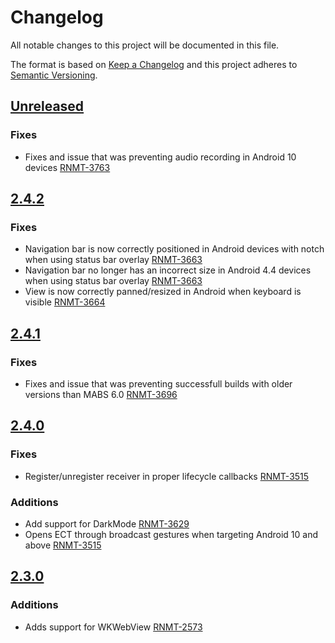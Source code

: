 # Changelog
All notable changes to this project will be documented in this file.

The format is based on [Keep a Changelog](http://keepachangelog.com/en/1.0.0/) and this project adheres to [Semantic Versioning](http://semver.org/spec/v2.0.0.html).

## [Unreleased]
### Fixes
- Fixes and issue that was preventing audio recording in Android 10 devices [RNMT-3763](https://outsystemsrd.atlassian.net/browse/RNMT-3763)

## [2.4.2]
### Fixes
- Navigation bar is now correctly positioned in Android devices with notch when using status bar overlay [RNMT-3663](https://outsystemsrd.atlassian.net/browse/RNMT-3663)
- Navigation bar no longer has an incorrect size in Android 4.4 devices when using status bar overlay [RNMT-3663](https://outsystemsrd.atlassian.net/browse/RNMT-3663)
- View is now correctly panned/resized in Android when keyboard is visible [RNMT-3664](https://outsystemsrd.atlassian.net/browse/RNMT-3664)

## [2.4.1]
### Fixes
- Fixes and issue that was preventing successfull builds with older versions than MABS 6.0 [RNMT-3696](https://outsystemsrd.atlassian.net/browse/RNMT-3696)

## [2.4.0]
### Fixes
- Register/unregister receiver in proper lifecycle callbacks [RNMT-3515](https://outsystemsrd.atlassian.net/browse/RNMT-3515)

### Additions
- Add support for DarkMode [RNMT-3629](https://outsystemsrd.atlassian.net/browse/RNMT-3629)
- Opens ECT through broadcast gestures when targeting Android 10 and above [RNMT-3515](https://outsystemsrd.atlassian.net/browse/RNMT-3515)

## [2.3.0]
### Additions
- Adds support for WKWebView [RNMT-2573](https://outsystemsrd.atlassian.net/browse/RNMT-2573)

[Unreleased]: https://github.com/OutSystems/Cordova-OutSystems-AppFeedback/compare/2.4.2...HEAD
[2.4.2]: https://github.com/OutSystems/Cordova-OutSystems-AppFeedback/compare/2.4.1...2.4.2
[2.4.1]: https://github.com/OutSystems/Cordova-OutSystems-AppFeedback/compare/2.4.0...2.4.1
[2.4.0]: https://github.com/OutSystems/Cordova-OutSystems-AppFeedback/compare/2.3.0...2.4.0
[2.3.0]: https://github.com/OutSystems/Cordova-OutSystems-AppFeedback/compare/2.2.1...2.3.0
